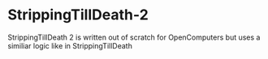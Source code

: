 # StrippingTillDeath-2
StrippingTillDeath 2 is written out of scratch for OpenComputers but uses a similiar logic like in StrippingTillDeath
